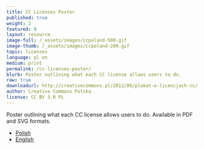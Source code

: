 ```yaml
---
title: CC Licenses Poster
published: true
weight: 2
featured: 9
layout: resource
image-full: /_assets/images/ccpoland-500.gif
image-thumb: /_assets/images/ccpoland-200.gif
topic: licenses
language: pl en
medium: print
permalink: /cc-licenses-poster/
blurb: Poster outlining what each CC license allows users to do.
raw: true
downloadurl: http://creativecommons.pl/2012/06/plakat-o-licencjach-cc/
author: Creative Commons Polska
license: CC BY 3.0 PL
---
```


Poster outlining what each CC license allows users to do. Available in PDF and
SVG formats.

<ul>
  <li>
    <a href="http://creativecommons.pl/2012/06/plakat-o-licencjach-cc/"
      >Polish</a
    >
  </li>
  <li>
    <a href="http://creativecommons.pl/2012/06/open-poster-about-cc-licenses/"
      >English</a
    >
  </li>
</ul>
